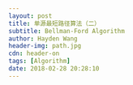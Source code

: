 ```yaml
---
layout: post
title: 单源最短路径算法（二）
subtitle: Bellman-Ford Algorithm
author: Hayden Wang
header-img: path.jpg
cdn: header-on
tags: [Algorithm]
date: 2018-02-28 20:28:10
---
```

